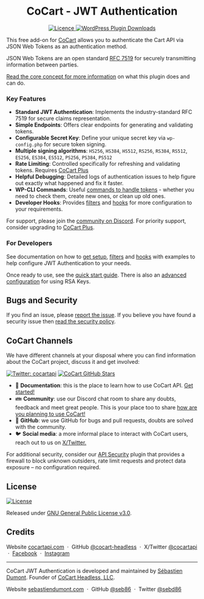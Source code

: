 <h1 align="center">CoCart - JWT Authentication</h1>

<p align="center">
	<a href="https://github.com/cocart-headless/cocart-jwt-authentication/blob/master/LICENSE.md" target="_blank">
		<img src="https://img.shields.io/badge/license-GPL--3.0%2B-red.svg" alt="Licence">
	</a>
	<a href="https://wordpress.org/plugins/cocart-jwt-authentication/">
		<img src="https://img.shields.io/wordpress/plugin/dt/cocart-jwt-authentication.svg" alt="WordPress Plugin Downloads">
	</a>
</p>

This free add-on for [CoCart](https://cocartapi.com/?utm_medium=wp.org&utm_source=wordpressorg&utm_campaign=readme&utm_content=cocart) allows you to authenticate the Cart API via JSON Web Tokens as an authentication method.

JSON Web Tokens are an open standard [RFC 7519](https://datatracker.ietf.org/doc/html/rfc7519) for securely transmitting information between parties.

[Read the core concept for more information](docs/concepts.md) on what this plugin does and can do.

### Key Features

* **Standard JWT Authentication**: Implements the industry-standard RFC 7519 for secure claims representation.
* **Simple Endpoints**: Offers clear endpoints for generating and validating tokens.
* **Configurable Secret Key**: Define your unique secret key via `wp-config.php` for secure token signing.
* **Multiple signing algorithms**: `HS256`, `HS384`, `HS512`, `RS256`, `RS384`, `RS512`, `ES256`, `ES384`, `ES512`, `PS256`, `PS384`, `PS512`
* **Rate Limiting**: Controlled specifically for refreshing and validating tokens. Requires [CoCart Plus](https://cocartapi.com/?utm_medium=gh&utm_source=github&utm_campaign=readme&utm_content=cocart)
* **Helpful Debugging**: Detailed logs of authentication issues to help figure out exactly what happened and fix it faster.
* **WP-CLI Commands**: Useful [commands to handle tokens](/docs/wp-cli.md) - whether you need to check them, create new ones, or clean up old ones.
* **Developer Hooks**: Provides [filters](docs/filters.md) and [hooks](docs/hooks.md) for more configuration to your requirements.

For support, please join the [community on Discord](https://cocartapi.com/community/?utm_medium=gh&utm_source=github&utm_campaign=readme&utm_content=cocart). For priority support, consider upgrading to [CoCart Plus](https://cocartapi.com/?utm_medium=gh&utm_source=github&utm_campaign=readme&utm_content=cocart).

### For Developers

See documentation on how to [get setup](docs/guide.md), [filters](docs/filters.md) and [hooks](docs/hooks.md) with examples to help configure JWT Authentication to your needs.

Once ready to use, see the [quick start guide](docs/quick-start.md). There is also an [advanced configuration](docs/advanced-configuration.md) for using RSA Keys.

## Bugs and Security

If you find an issue, please [report the issue](https://github.com/cocart-headless/cocart-jwt-authentication/issues/new). If you believe you have found a security issue then [read the security policy](SECURITY.md).

## CoCart Channels

We have different channels at your disposal where you can find information about the CoCart project, discuss it and get involved:

[![Twitter: cocartapi](https://img.shields.io/twitter/follow/cocartapi?style=social)](https://twitter.com/cocartapi) [![CoCart GitHub Stars](https://img.shields.io/github/stars/cocart-headless/cocart-jwt-authentication?style=social)](https://github.com/cocart-headless/cocart-jwt-authentication)

<ul>
  <li>📖 <strong>Documentation</strong>: this is the place to learn how to use CoCart API. <a href="https://cocartapi.com/docs/?utm_medium=gh&utm_source=github&utm_campaign=readme&utm_content=cocart">Get started!</a></li>
  <li>👪 <strong>Community</strong>: use our Discord chat room to share any doubts, feedback and meet great people. This is your place too to share <a href="https://cocartapi.com/community/?utm_medium=gh&utm_source=github&utm_campaign=readme&utm_content=cocart">how are you planning to use CoCart!</a></li>
  <li>🐞 <strong>GitHub</strong>: we use GitHub for bugs and pull requests, doubts are solved with the community.</li>
  <li>🐦 <strong>Social media</strong>: a more informal place to interact with CoCart users, reach out to us on <a href="https://twitter.com/cocartapi">X/Twitter.</a></li>
</ul>

For additional security, consider our [API Security](https://apisecurity.pro/?utm_medium=gh&utm_source=github&utm_campaign=readme&utm_content=cocart) plugin that provides a firewall to block unknown outsiders, rate limit requests and protect data exposure – no configuration required.

## License

[![License](https://img.shields.io/badge/license-GPL--3.0%2B-red.svg)](https://github.com/cocart-headless/cocart-jwt-authentication/blob/master/LICENSE.md)

Released under [GNU General Public License v3.0](http://www.gnu.org/licenses/gpl-3.0.html).

## Credits

Website [cocartapi.com](https://cocartapi.com/?ref=github) &nbsp;&middot;&nbsp;
GitHub [@cocart-headless](https://github.com/cocart-headless) &nbsp;&middot;&nbsp;
X/Twitter [@cocartapi](https://twitter.com/cocartapi) &nbsp;&middot;&nbsp;
[Facebook](https://www.facebook.com/cocartforwc/) &nbsp;&middot;&nbsp;
[Instagram](https://www.instagram.com/cocartheadless/)

---

CoCart JWT Authentication is developed and maintained by [Sébastien Dumont](https://github.com/seb86).
Founder of [CoCart Headless, LLC](https://github.com/cocart-headless).

Website [sebastiendumont.com](https://sebastiendumont.com) &nbsp;&middot;&nbsp;
GitHub [@seb86](https://github.com/seb86) &nbsp;&middot;&nbsp;
Twitter [@sebd86](https://twitter.com/sebd86)
